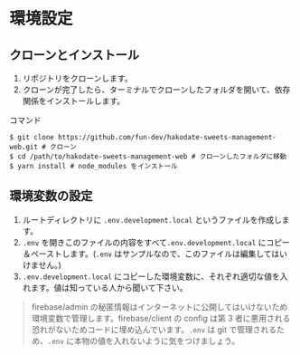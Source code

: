 # 環境設定

## クローンとインストール

1. リポジトリをクローンします。
2. クローンが完了したら、ターミナルでクローンしたフォルダを開いて、依存関係をインストールします。

コマンド

```.shell
$ git clone https://github.com/fun-dev/hakodate-sweets-management-web.git # クローン
$ cd /path/to/hakodate-sweets-management-web # クローンしたフォルダに移動
$ yarn install # node_modules をインストール
```

## 環境変数の設定

1. ルートディレクトリに `.env.development.local` というファイルを作成します。
2. `.env` を開きこのファイルの内容をすべて`.env.development.local` にコピー＆ペーストします。(`.env` はサンプルなので、このファイルは編集してはいけません。)
3. `.env.development.local` にコピーした環境変数に、それぞれ適切な値を入れます。値は知っている人から聞いて下さい。

> firebase/admin の秘匿情報はインターネットに公開してはいけないため環境変数で管理します。firebase/client の config は第 3 者に悪用される恐れがないためコードに埋め込んでいます。`.env` は git で管理されるため、`.env` に本物の値を入れないように気をつけましょう。
